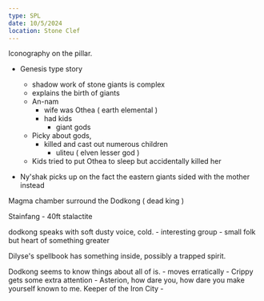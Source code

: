 ```yaml
---
type: SPL
date: 10/5/2024
location: Stone Clef
---
```


Iconography on the pillar. 
- Genesis type story
	- shadow work of stone giants is complex
	- explains the birth of giants
	- An-nam 
		- wife was Othea ( earth elemental )
		- had kids
			-  giant gods
	- Picky about gods, 
		- killed and cast out numerous children
			- uliteu ( elven lesser god )
	- Kids tried to put Othea to sleep but accidentally killed her


- Ny'shak picks up on the fact the eastern giants sided with the mother instead

Magma chamber surround the Dodkong ( dead king )

Stainfang - 40ft stalactite

dodkong speaks with soft dusty voice, cold. 
	- interesting group
	- small folk but heart of something greater

Dilyse's spellbook has something inside, possibly a trapped spirit. 

Dodkong seems to know things about all of is. 
	- moves erratically
	- Crippy gets some extra attention
		- Asterion, how dare you, how dare you make yourself known to me. Keeper of the Iron City 
		- 


